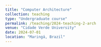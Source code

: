 ```yaml
---
title: "Computer Architecture"
collection: teaching
type: "Undergraduate course"
permalink: /teaching/2024-teaching-2-arch
venue: "Cidade Verde University"
date: 2024-07-01
location: "Maringá, Brazil"
---
```

